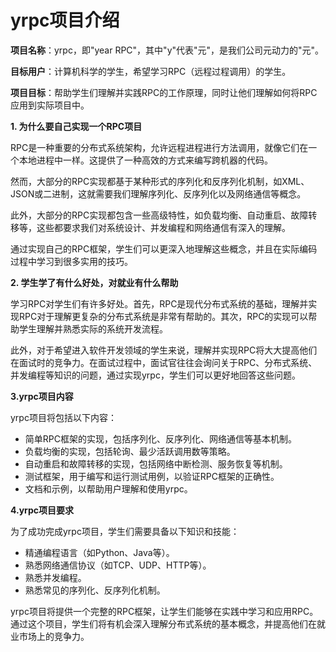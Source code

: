 yrpc项目介绍
========

**项目名称**：yrpc，即"year RPC"，其中"y"代表"元"，是我们公司元动力的"元"。

**目标用户**：计算机科学的学生，希望学习RPC（远程过程调用）的学生。

**项目目标**：帮助学生们理解并实践RPC的工作原理，同时让他们理解如何将RPC应用到实际项目中。

**1. 为什么要自己实现一个RPC项目**

RPC是一种重要的分布式系统架构，允许远程进程进行方法调用，就像它们在一个本地进程中一样。这提供了一种高效的方式来编写跨机器的代码。

然而，大部分的RPC实现都基于某种形式的序列化和反序列化机制，如XML、JSON或二进制，这就需要我们理解序列化、反序列化以及网络通信等概念。

此外，大部分的RPC实现都包含一些高级特性，如负载均衡、自动重启、故障转移等，这些都要求我们对系统设计、并发编程和网络通信有深入的理解。

通过实现自己的RPC框架，学生们可以更深入地理解这些概念，并且在实际编码过程中学习到很多实用的技巧。

**2. 学生学了有什么好处，对就业有什么帮助**

学习RPC对学生们有许多好处。首先，RPC是现代分布式系统的基础，理解并实现RPC对于理解更复杂的分布式系统是非常有帮助的。其次，RPC的实现可以帮助学生理解并熟悉实际的系统开发流程。

此外，对于希望进入软件开发领域的学生来说，理解并实现RPC将大大提高他们在面试时的竞争力。在面试过程中，面试官往往会询问关于RPC、分布式系统、并发编程等知识的问题，通过实现yrpc，学生们可以更好地回答这些问题。

**3.yrpc项目内容**

yrpc项目将包括以下内容：

* 简单RPC框架的实现，包括序列化、反序列化、网络通信等基本机制。
* 负载均衡的实现，包括轮询、最少活跃调用数等策略。
* 自动重启和故障转移的实现，包括网络中断检测、服务恢复等机制。
* 测试框架，用于编写和运行测试用例，以验证RPC框架的正确性。
* 文档和示例，以帮助用户理解和使用yrpc。

**4.yrpc项目要求**

为了成功完成yrpc项目，学生们需要具备以下知识和技能：

* 精通编程语言（如Python、Java等）。
* 熟悉网络通信协议（如TCP、UDP、HTTP等）。
* 熟悉并发编程。
* 熟悉常见的序列化、反序列化机制。

yrpc项目将提供一个完整的RPC框架，让学生们能够在实践中学习和应用RPC。通过这个项目，学生们将有机会深入理解分布式系统的基本概念，并提高他们在就业市场上的竞争力。
